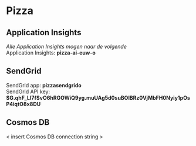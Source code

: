 # Pizza

## Application Insights
*Alle Application Insights mogen naar de volgende*  
Application Insights: **pizza-ai-euw-o**

## SendGrid
SendGrid app: **pizzasendgrido**  
SendGrid API key: **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**

## Cosmos DB
< insert Cosmos DB connection string >
